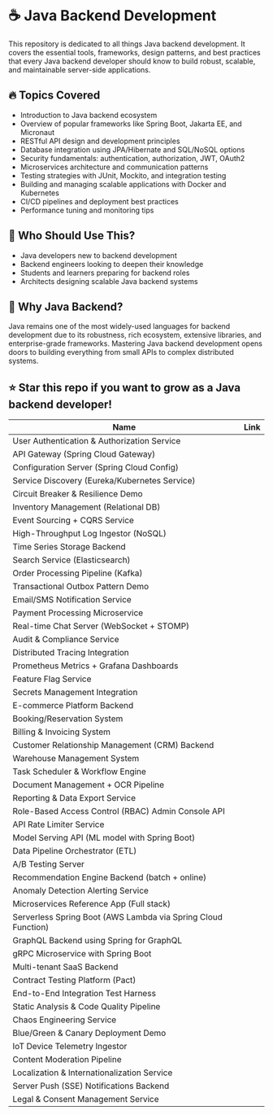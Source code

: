 
# ☕ Java Backend Development

This repository is dedicated to all things Java backend development. It covers the essential tools, frameworks, design patterns, and best practices that every Java backend developer should know to build robust, scalable, and maintainable server-side applications.

## 🔥 Topics Covered

- Introduction to Java backend ecosystem  
- Overview of popular frameworks like Spring Boot, Jakarta EE, and Micronaut
- RESTful API design and development principles
- Database integration using JPA/Hibernate and SQL/NoSQL options
- Security fundamentals: authentication, authorization, JWT, OAuth2
- Microservices architecture and communication patterns
- Testing strategies with JUnit, Mockito, and integration testing
- Building and managing scalable applications with Docker and Kubernetes
- CI/CD pipelines and deployment best practices
- Performance tuning and monitoring tips

## 🎯 Who Should Use This?

- Java developers new to backend development
- Backend engineers looking to deepen their knowledge
- Students and learners preparing for backend roles
- Architects designing scalable Java backend systems

## 🚀 Why Java Backend?

Java remains one of the most widely-used languages for backend development due to its robustness, rich ecosystem, extensive libraries, and enterprise-grade frameworks. Mastering Java backend development opens doors to building everything from small APIs to complex distributed systems.

## ⭐ Star this repo if you want to grow as a Java backend developer!




| Name | Link |
|------|------|
| User Authentication & Authorization Service | |
| API Gateway (Spring Cloud Gateway) | |
| Configuration Server (Spring Cloud Config) | |
| Service Discovery (Eureka/Kubernetes Service) | |
| Circuit Breaker & Resilience Demo | |
| Inventory Management (Relational DB) | |
| Event Sourcing + CQRS Service | |
| High-Throughput Log Ingestor (NoSQL) | |
| Time Series Storage Backend | |
| Search Service (Elasticsearch) | |
| Order Processing Pipeline (Kafka) | |
| Transactional Outbox Pattern Demo | |
| Email/SMS Notification Service | |
| Payment Processing Microservice | |
| Real-time Chat Server (WebSocket + STOMP) | |
| Audit & Compliance Service | |
| Distributed Tracing Integration | |
| Prometheus Metrics + Grafana Dashboards | |
| Feature Flag Service | |
| Secrets Management Integration | |
| E-commerce Platform Backend | |
| Booking/Reservation System | |
| Billing & Invoicing System | |
| Customer Relationship Management (CRM) Backend | |
| Warehouse Management System | |
| Task Scheduler & Workflow Engine | |
| Document Management + OCR Pipeline | |
| Reporting & Data Export Service | |
| Role-Based Access Control (RBAC) Admin Console API | |
| API Rate Limiter Service | |
| Model Serving API (ML model with Spring Boot) | |
| Data Pipeline Orchestrator (ETL) | |
| A/B Testing Server | |
| Recommendation Engine Backend (batch + online) | |
| Anomaly Detection Alerting Service | |
| Microservices Reference App (Full stack) | |
| Serverless Spring Boot (AWS Lambda via Spring Cloud Function) | |
| GraphQL Backend using Spring for GraphQL | |
| gRPC Microservice with Spring Boot | |
| Multi-tenant SaaS Backend | |
| Contract Testing Platform (Pact) | |
| End-to-End Integration Test Harness | |
| Static Analysis & Code Quality Pipeline | |
| Chaos Engineering Service | |
| Blue/Green & Canary Deployment Demo | |
| IoT Device Telemetry Ingestor | |
| Content Moderation Pipeline | |
| Localization & Internationalization Service | |
| Server Push (SSE) Notifications Backend | |
| Legal & Consent Management Service | |






